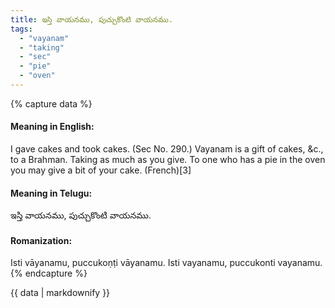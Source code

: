```yaml
---
title: ఇస్తి వాయనము, పుచ్చుకొంటి వాయనము.
tags:
  - "vayanam"
  - "taking"
  - "sec"
  - "pie"
  - "oven"
---
```


{% capture data %}
#### Meaning in English:
I gave cakes and took cakes.
(Sec No. 290.)
Vayanam is a gift of cakes, &c., to a Brahman.
Taking as much as you give.
To one who has a pie in the oven you may give a bit of your cake. (French)[3]

#### Meaning in Telugu:
ఇస్తి వాయనము, పుచ్చుకొంటి వాయనము.

#### Romanization:
Isti vāyanamu, puccukoṇṭi vāyanamu.
Isti vayanamu, puccukonti vayanamu.
{% endcapture %}

{{ data | markdownify }}

